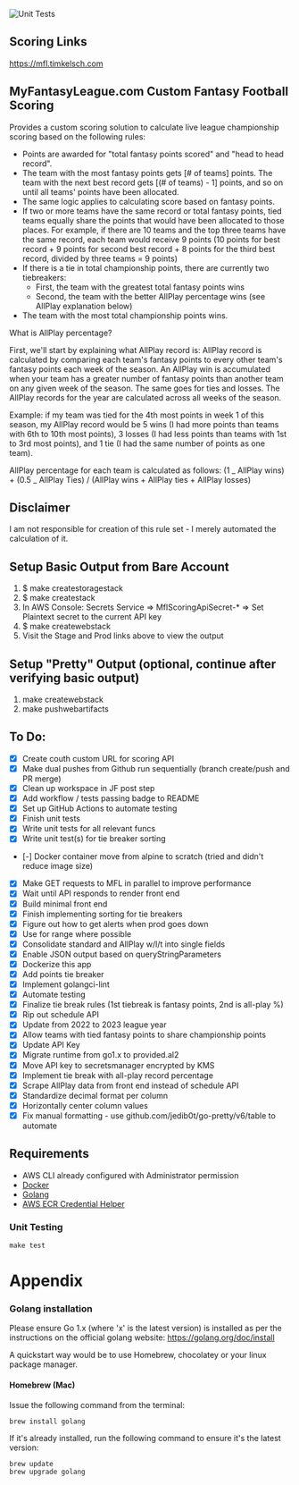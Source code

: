 ![Unit Tests](https://github.com/timkelsch/mfl-scoring/actions/workflows/UnitTests.yml/badge.svg)

## Scoring Links

https://mfl.timkelsch.com

<!-- Stage: https://l2lz9m58l2.execute-api.us-east-1.amazonaws.com/stage/mfl-scoring </br>
Prod: https://mfl-scoring.timkelsch.com/mfl-scoring -->

## MyFantasyLeague.com Custom Fantasy Football Scoring

Provides a custom scoring solution to calculate live league championship scoring based on the following rules:

- Points are awarded for "total fantasy points scored" and "head to head record".
- The team with the most fantasy points gets [# of teams] points. The team with the next best record gets [(# of teams) - 1] points, and so on until all teams' points have been allocated.
- The same logic applies to calculating score based on fantasy points.
- If two or more teams have the same record or total fantasy points, tied teams equally share the points that would have been allocated to those places. For example, if there are 10 teams and the top three teams have the same record, each team would receive 9 points (10 points for best record + 9 points for second best record + 8 points for the third best record, divided by three teams = 9 points)
- If there is a tie in total championship points, there are currently two tiebreakers:
  - First, the team with the greatest total fantasy points wins
  - Second, the team with the better AllPlay percentage wins (see AllPlay explanation below)
- The team with the most total championship points wins.

What is AllPlay percentage?

First, we'll start by explaining what AllPlay record is: AllPlay record is calculated by comparing each team's fantasy points to every other team's fantasy points each week of the season. An AllPlay win is accumulated when your team has a greater number of fantasy points than another team on any given week of the season. The same goes for ties and losses. The AllPlay records for the year are calculated across all weeks of the season.

Example: if my team was tied for the 4th most points in week 1 of this season, my AllPlay record would be 5 wins (I had more points than teams with 6th to 10th most points), 3 losses (I had less points than teams with 1st to 3rd most points), and 1 tie (I had the same number of points as one team).

AllPlay percentage for each team is calculated as follows:
(1 _ AllPlay wins) + (0.5 _ AllPlay Ties) / (AllPlay wins + AllPlay ties + AllPlay losses)

## Disclaimer

I am not responsible for creation of this rule set - I merely automated the calculation of it.

## Setup Basic Output from Bare Account

1. $ make createstoragestack
1. $ make createstack
1. In AWS Console: Secrets Service => MflScoringApiSecret-\* => Set Plaintext secret to the current API key
1. $ make createwebstack
1. Visit the Stage and Prod links above to view the output

## Setup "Pretty" Output (optional, continue after verifying basic output)

1. make createwebstack
2. make pushwebartifacts

## To Do:

- [x] Create couth custom URL for scoring API
- [x] Make dual pushes from Github run sequentially (branch create/push and PR merge)
- [x] Clean up workspace in JF post step
- [x] Add workflow / tests passing badge to README
- [x] Set up GitHub Actions to automate testing
- [x] Finish unit tests
- [x] Write unit tests for all relevant funcs
- [x] Write unit test(s) for tie breaker sorting
- [-] Docker container move from alpine to scratch (tried and didn't reduce image size)
- [x] Make GET requests to MFL in parallel to improve performance
- [x] Wait until API responds to render front end
- [x] Build minimal front end
- [x] Finish implementing sorting for tie breakers
- [x] Figure out how to get alerts when prod goes down
- [x] Use for range where possible
- [x] Consolidate standard and AllPlay w/l/t into single fields
- [x] Enable JSON output based on queryStringParameters
- [x] Dockerize this app
- [x] Add points tie breaker
- [x] Implement golangci-lint
- [x] Automate testing
- [x] Finalize tie break rules (1st tiebreak is fantasy points, 2nd is all-play %)
- [x] Rip out schedule API
- [x] Update from 2022 to 2023 league year
- [x] Allow teams with tied fantasy points to share championship points
- [x] Update API Key
- [x] Migrate runtime from go1.x to provided.al2
- [x] Move API key to secretsmanager encrypted by KMS
- [x] Implement tie break with all-play record percentage
- [x] Scrape AllPlay data from front end instead of schedule API
- [x] Standardize decimal format per column
- [x] Horizontally center column values
- [x] Fix manual formatting - use github.com/jedib0t/go-pretty/v6/table to automate

## Requirements

- AWS CLI already configured with Administrator permission
- [Docker](https://www.docker.com/community-edition)
- [Golang](https://golang.org)
- [AWS ECR Credential Helper](https://github.com/awslabs/amazon-ecr-credential-helper?tab=readme-ov-file#configuration)

### Unit Testing

```shell
make test
```

# Appendix

### Golang installation

Please ensure Go 1.x (where 'x' is the latest version) is installed as per the instructions on the official golang website: https://golang.org/doc/install

A quickstart way would be to use Homebrew, chocolatey or your linux package manager.

#### Homebrew (Mac)

Issue the following command from the terminal:

```shell
brew install golang
```

If it's already installed, run the following command to ensure it's the latest version:

```shell
brew update
brew upgrade golang
```
